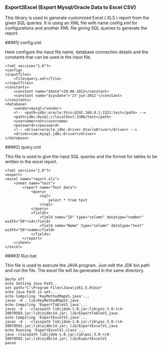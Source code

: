 ### Export2Excel (Export Mysql/Oracle Data to Excel CSV)

This library is used to generate customized Excel (.XLS ) report from the given SQL queries. It is using an XML file with name config.xml for configurations and another XML file giving SQL queries to generate the report.

####1) config.xml

Here configure the input file name, database connection details and the constants that can be used in the input file.

    <?xml version="1.0"?>
    <config>
	<inputfiles>
		<file>query.xml</file>
	</inputfiles>
	<constants>
		<constant name="$date">28-06-2012</constant>
		<constant name="$sysdate">'27-jun-2012'</constant>
	</constants>
	<database>
		<vendor>mysql</vendor>
		<!-- <path>jdbc:oracle:thin:@192.168.0.1:1521:test</path> -->
		<path>jdbc:mysql://localhost:3306/test</path>
		<username>root</username>
		<password></password>
		<!-- <driver>oracle.jdbc.driver.OracleDriver</driver> -->
		<driver>com.mysql.jdbc.Driver</driver>
	</database>
</config>

####2) query.xml

This file is used to give the input SQL queries and the format for tables to be written in the excel report.

    <?xml version="1.0"?>
    <export>
	<excel name="report.xls">
		<sheet name="test">
			<report name="Test data">
				<query>
					<sql>
						select * from test
					</sql>
				</query>
				<fields>
					<field name="ID" type="column" datatype="number" width="50">id</field>
					<field name="Name" type="column" datatype="text" width="50">name</field>
				</fields>
			</report>
		</sheet>
	</excel>
</export>


####3) Run.bat

This file is used to execute the JAVA program. Just edit the JDK bin path and run the file. The excel file will be generated in the same directory.

	@echo off
	echo Setting Java Path..
	set path="C:\Program Files\Java\jdk1.5.0\bin"
	echo Java Path is set...
	echo Compiling 'KeyMethodMapV1.java'...
	javac -d . lib/KeyMethodMapV1.java
	echo Compiling 'ExportTableV1.java'...
	javac -d . -classpath lib\jdom-1.0.jar;lib\poi-3.0-rc4-20070503.jar;lib\ojdbc14.jar; lib/ExportTableV1.java
	echo Compiling 'ExportExcelV1.java'...
	javac -d . -classpath lib\jdom-1.0.jar;lib\poi-3.0-rc4-20070503.jar;lib\ojdbc14.jar; lib/ExportExcelV1.java
	echo Running 'ExportExcelV1.class'...
	java -classpath lib\jdom-1.0.jar;lib\poi-3.0-rc4-20070503.jar;lib\ojdbc14.jar; lib/ExportExcelV1
	pause
